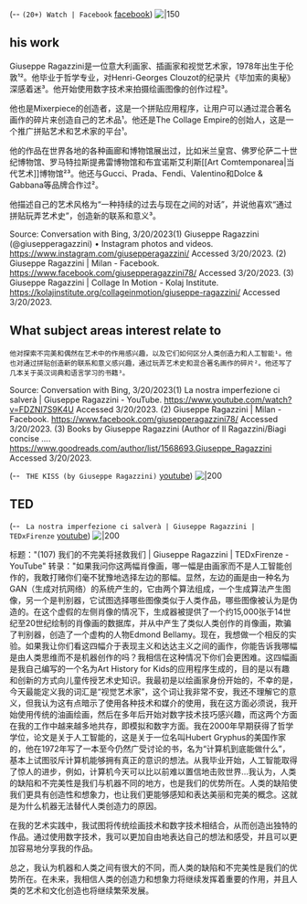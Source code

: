 (-- `(20+) Watch | Facebook` [facebook](https://www.facebook.com/watch/?v=527163829402289)) 
![|150](https://i.imgur.com/AfyVKgK.png)

## his work
Giuseppe Ragazzini是一位意大利画家、插画家和视觉艺术家，1978年出生于伦敦¹²。他毕业于哲学专业，对Henri-Georges Clouzot的纪录片《毕加索的奥秘》深感着迷³。他开始使用数字技术来拍摄绘画图像的创作过程³。

他也是Mixerpiece的创造者，这是一个拼贴应用程序，让用户可以通过混合著名画作的碎片来创造自己的艺术品¹。他还是The Collage Empire的创始人，这是一个推广拼贴艺术和艺术家的平台¹。

他的作品在世界各地的各种画廊和博物馆展出过，比如米兰皇宫、佛罗伦萨二十世纪博物馆、罗马特拉斯提弗雷博物馆和布宜诺斯艾利斯[[Art Comtemponarea|当代艺术]]博物馆²³。他还与Gucci、Prada、Fendi、Valentino和Dolce & Gabbana等品牌合作过²。

他描述自己的艺术风格为“一种持续的过去与现在之间的对话”，并说他喜欢“通过拼贴玩弄艺术史”，创造新的联系和意义³。

Source: Conversation with Bing, 3/20/2023(1) Giuseppe Ragazzini (@giusepperagazzini) • Instagram photos and videos. https://www.instagram.com/giusepperagazzini/ Accessed 3/20/2023.
(2) Giuseppe Ragazzini | Milan - Facebook. https://www.facebook.com/giusepperagazzini78/ Accessed 3/20/2023.
(3) Giuseppe Ragazzini | Collage In Motion - Kolaj Institute. https://kolajinstitute.org/collageinmotion/giuseppe-ragazzini/ Accessed 3/20/2023.

## What subject areas interest relate to
	他对探索不完美和偶然在艺术中的作用感兴趣，以及它们如何区分人类创造力和人工智能¹。他也对通过拼贴创造新的联系和意义感兴趣，通过玩弄艺术史和混合著名画作的碎片²。他还写了几本关于英汉词典和语言学习的书籍³。


Source: Conversation with Bing, 3/20/2023(1) La nostra imperfezione ci salverà | Giuseppe Ragazzini - YouTube. https://www.youtube.com/watch?v=FDZNI7S9K4U Accessed 3/20/2023.
(2) Giuseppe Ragazzini | Milan - Facebook. https://www.facebook.com/giusepperagazzini78/ Accessed 3/20/2023.
(3) Books by Giuseppe Ragazzini (Author of Il Ragazzini/Biagi concise .... https://www.goodreads.com/author/list/1568693.Giuseppe_Ragazzini Accessed 3/20/2023.


(-- ` THE KISS (by Giuseppe Ragazzini)` [youtube](https://youtu.be/QgrjDed2OHc?t=2))
![|200](https://i.ytimg.com/vi/QgrjDed2OHc/hqdefault.jpg)


## TED
(-- ` La nostra imperfezione ci salverà | Giuseppe Ragazzini | TEDxFirenze` [youtube](https://youtu.be/FDZNI7S9K4U?t=3))
![|200](https://i.ytimg.com/vi/FDZNI7S9K4U/hqdefault.jpg)

标题："(107) 我们的不完美将拯救我们 | Giuseppe Ragazzini | TEDxFirenze - YouTube"
转录："如果我问你这两幅肖像画，哪一幅是由画家而不是人工智能创作的，我敢打赌你们毫不犹豫地选择左边的那幅。显然，左边的画是由一种名为GAN（生成对抗网络）的系统产生的，它由两个算法组成，一个生成算法产生图像，另一个是判别器，它试图选择哪些图像类似于人类作品，哪些图像被认为是伪造的。在这个虚假的左侧肖像的情况下，生成器被提供了一个约15,000张于14世纪至20世纪绘制的肖像画的数据库，并从中产生了类似人类创作的肖像画，欺骗了判别器，创造了一个虚构的人物Edmond Bellamy。现在，我想做一个相反的实验。如果我让你们看这四幅介于表现主义和达达主义之间的画作，你能告诉我哪幅是由人类思维而不是机器创作的吗？我相信在这种情况下你们会更困难。这四幅画是我自己编写的一个名为Art History for Kids的应用程序生成的，目的是以有趣和创新的方式向儿童传授艺术史知识。我最初是以绘画家身份开始的，不幸的是，今天最能定义我的词汇是“视觉艺术家”，这个词让我非常不安，我还不理解它的意义，但我认为这有点暗示了使用各种技术和媒介的使用，我在这方面必须说，我开始使用传统的油画绘画，然后在多年后开始对数字技术技巧感兴趣，而这两个方面在我的工作中越来越多地共存，即模拟和数字方面。我在2000年早期获得了哲学学位，论文是关于人工智能的，这是关于一位名叫Hubert Gryphus的美国作家的，他在1972年写了一本至今仍然广受讨论的书，名为“计算机到底能做什么”，基本上试图驳斥计算机能够拥有真正的意识的想法。从我毕业开始，人工智能取得了惊人的进步，例如，计算机今天可以比以前难以置信地击败世界...我认为，人类的缺陷和不完美性是我们与机器不同的地方，也是我们的优势所在。人类的缺陷使我们更具有创造性和想象力，也让我们更能够感知和表达美丽和完美的概念。这就是为什么机器无法替代人类创造力的原因。

在我的艺术实践中，我试图将传统绘画技术和数字技术相结合，从而创造出独特的作品。通过使用数字技术，我可以更加自由地表达自己的想法和感受，并且可以更加容易地分享我的作品。

总之，我认为机器和人类之间有很大的不同，而人类的缺陷和不完美性是我们的优势所在。在未来，我相信人类的创造力和想象力将继续发挥着重要的作用，并且人类的艺术和文化创造也将继续繁荣发展。